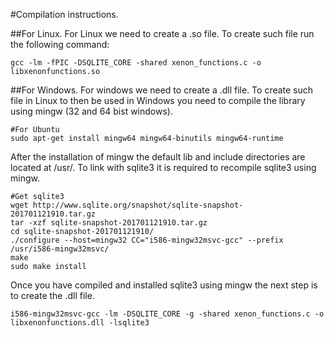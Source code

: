 #Compilation instructions.

##For Linux.
For Linux we need to create a .so file. To create such file run the following command:
```
gcc -lm -fPIC -DSQLITE_CORE -shared xenon_functions.c -o libxenonfunctions.so
```

##For Windows.
For windows we need to create a .dll file. To create such file in Linux to then be used in Windows you need to compile the library using mingw (32 and 64 bist windows).
```
#For Ubuntu
sudo apt-get install mingw64 mingw64-binutils mingw64-runtime
```

After the installation of mingw the default lib and include directories are located at /usr/.
To link with sqlite3 it is required to recompile sqlite3 using mingw. 
```
#Get sqlite3
wget http://www.sqlite.org/snapshot/sqlite-snapshot-201701121910.tar.gz
tar -xzf sqlite-snapshot-201701121910.tar.gz
cd sqlite-snapshot-201701121910/
./configure --host=mingw32 CC="i586-mingw32msvc-gcc" --prefix /usr/i586-mingw32msvc/
make
sudo make install
```

Once you have compiled and installed sqlite3 using mingw the next step is to create the .dll file.
```
i586-mingw32msvc-gcc -lm -DSQLITE_CORE -g -shared xenon_functions.c -o libxenonfunctions.dll -lsqlite3
```
